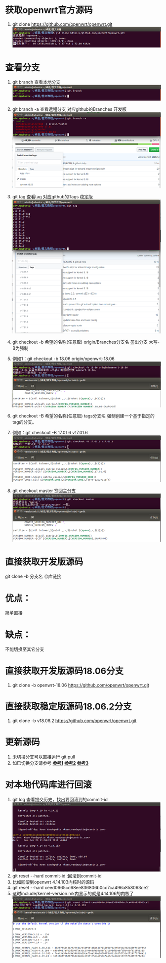 # 获取openwrt官方源码
1. git clone https://github.com/openwrt/openwrt.git
![git clone](https://github.com/zaiyuyishiyoudu/Godaddy/blob/master/获取openwrt官方源码.png)

# 查看分支
1. git branch     查看本地分支
![git branch](https://github.com/zaiyuyishiyoudu/Godaddy/blob/master/查看本地分支.png)
2. git branch -a  查看远程分支
 对应github的Branches 开发版
![git branch](https://github.com/zaiyuyishiyoudu/Godaddy/blob/master/查看远程分支.png)
3. git tag		查看tag
 对应github的Tags 稳定版
![git tag](https://github.com/zaiyuyishiyoudu/Godaddy/blob/master/查看tag.png)

4. git checkout -b 希望的名称(任意取) origin/Branches分支名 签出分支 大写-B为强制
5. 例如1：git checkout -b 18.06 origin/openwrt-18.06
![git checkout](https://github.com/zaiyuyishiyoudu/Godaddy/blob/master/签出18.06分支.png)

6. git checkout -B 希望的名称(任意取) tags分支名 强制创建一个基于指定的tag的分支。
7. 例如：git checkout -B 17.01.6 v17.01.6
![git checkout](https://github.com/zaiyuyishiyoudu/Godaddy/blob/master/签出17.01.6分支.png)

8. git checkout master  签回主分支
![git checkout](https://github.com/zaiyuyishiyoudu/Godaddy/blob/master/签回主分支.png)

# 直接获取开发版源码
 git clone -b 分支名 仓库链接
# 优点：
 简单直接
# 缺点：
 不能切换至其它分支
# 直接获取开发版源码18.06分支
1. git clone -b openwrt-18.06 https://github.com/openwrt/openwrt.git

# 直接获取稳定版源码18.06.2分支
1. git clone -b v18.06.2 https://github.com/openwrt/openwrt.git

# 更新源码
1. 未切换分支可以直接运行 git pull
2. 如已切换分支请参考
**[参考1](https://blog.csdn.net/u010059669/article/details/82670484)**
**[参考2](https://www.cnblogs.com/phpper/p/7136048.html)**
**[参考3](https://www.yiibai.com/git/git_pull.html)**

# 对本地代码库进行回滚
1. git log 查看提交历史，找出要回滚到的commit-id
![git log](https://github.com/zaiyuyishiyoudu/Godaddy/blob/master/4.14.103.png)
2. git reset --hard commit-id :回滚到commit-id
3. 比如回滚到openwrt 4.14.103内核时的源码
4. git reset --hard ceed0665cc68ee836806b0cc7ca496a858063ce2
5. 这时include/kernel-version.mk内显示的就是4.14.106的内核了
![git log](https://github.com/zaiyuyishiyoudu/Godaddy/blob/master/回滚后内核.png)
